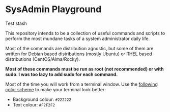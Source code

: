# SysAdmin Playground

Test stash

This repository intends to be a collection of useful commands and scripts to perform the most mundane tasks of a system administrator daily life.

Most of the commands are distribution agnostic, but some of them are written for Debian based distributions (mostly Ubuntu) or RHEL based distributions (CentOS/Alma/Rocky).

**Most of these commands must be run as root (not recommended) or with sudo. I was too lazy to add sudo for each command.**

Most of the time you will work from a terminal window. Use the [following color scheme](https://anthonyhobday.com/sideprojects/saferules/) to make your terminal look better:

- Background colour: `#222222`
- Text colour: `#F2F2F2`
